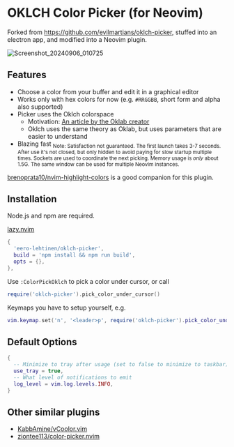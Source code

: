 # OKLCH Color Picker (for Neovim)

Forked from https://github.com/evilmartians/oklch-picker,
stuffed into an electron app, and modified into a Neovim plugin.

![Screenshot_20240906_010725](https://github.com/user-attachments/assets/81dd8d08-1c3a-499e-931e-774dc1d8461c)

## Features

- Choose a color from your buffer and edit it in a graphical editor
- Works only with hex colors for now (e.g. `#RRGGBB`, short form and alpha also supported)
- Picker uses the Oklch colorspace
  - Motivation: [An article by the Oklab creator](https://bottosson.github.io/posts/oklab/)
  - Oklch uses the same theory as Oklab, but uses parameters that are easier to understand
- Blazing fast <sub>Note: Satisfaction not guaranteed. The first launch takes 3-7 seconds. After use it's not closed, but only hidden to avoid paying for slow startup multiple times. Sockets are used to coordinate the next picking. Memory usage is _only_ about 1.5G. The same window can be used for multiple Neovim instances.</sub>

[brenoprata10/nvim-highlight-colors](https://github.com/brenoprata10/nvim-highlight-colors) is a good companion for this plugin.

## Installation

Node.js and npm are required.

[lazy.nvim](https://github.com/folke/lazy.nvim)

```lua
{
  'eero-lehtinen/oklch-picker',
  build = 'npm install && npm run build',
  opts = {},
},
```

Use `:ColorPickOklch` to pick a color under cursor, or call 
```lua
require('oklch-picker').pick_color_under_cursor()
```

Keymaps you have to setup yourself, e.g. 
```lua
vim.keymap.set('n', '<leader>p', require('oklch-picker').pick_color_under_cursor)
```

## Default Options

```lua
{
  -- Minimize to tray after usage (set to false to minimize to taskbar)
  use_tray = true,
  -- What level of notifications to emit
  log_level = vim.log.levels.INFO,
}
```

## Other similar plugins
- [KabbAmine/vCoolor.vim](https://github.com/KabbAmine/vCoolor.vim)
- [ziontee113/color-picker.nvim](https://github.com/ziontee113/color-picker.nvim)
